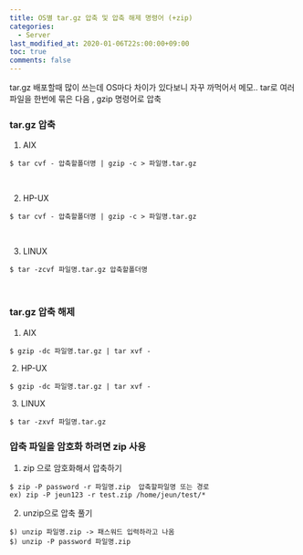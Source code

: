 ```yaml
---
title: OS별 tar.gz 압축 및 압축 해제 명령어 (+zip)
categories:
  - Server
last_modified_at: 2020-01-06T22s:00:00+09:00
toc: true
comments: false
---
```

tar.gz 배포할때 많이 쓰는데 OS마다 차이가 있다보니 자꾸 까먹어서 메모..
tar로 여러 파일을 한번에 묶은 다음 , gzip 명령어로 압축

### tar.gz 압축
1. AIX
```text
$ tar cvf - 압축할폴더명 | gzip -c > 파일명.tar.gz
```
​

2. HP-UX
```text
$ tar cvf - 압축할폴더명 | gzip -c > 파일명.tar.gz
```
​

3. LINUX
```text
$ tar -zcvf 파일명.tar.gz 압축할폴더명
```
​

### tar.gz 압축 해제
1. AIX
```text
$ gzip -dc 파일명.tar.gz | tar xvf -
```
​
2. HP-UX
```text
$ gzip -dc 파일명.tar.gz | tar xvf -
```
​
3. LINUX
```text
$ tar -zxvf 파일명.tar.gz
```


### 압축 파일을 암호화 하려면 zip 사용
1. zip 으로 암호화해서 압축하기
```text
$ zip -P password -r 파일명.zip  압축할파일명 또는 경로
ex) zip -P jeun123 -r test.zip /home/jeun/test/*
```

2. unzip으로 압축 풀기
```text
$) unzip 파일명.zip -> 패스워드 입력하라고 나옴
$) unzip -P password 파일명.zip
```

